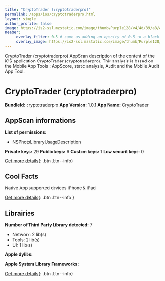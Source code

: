```yaml
---
title: "CryptoTrader (cryptotraderpro)"
permalink: /apps/ios/cryptotraderpro.html
layout: single
author_profile: false
image: https://is2-ssl.mzstatic.com/image/thumb/Purple128/v4/4d/39/a8/4d39a879-8ae0-4bee-23fc-e668a2b64160/AppIcon-CryptoTrader-1x_U007emarketing-85-220-0-6.png/512x512bb.jpg
header: 
     overlay_filter: 0.5 # same as adding an opacity of 0.5 to a black background
     overlay_image: https://is2-ssl.mzstatic.com/image/thumb/Purple128/v4/4d/39/a8/4d39a879-8ae0-4bee-23fc-e668a2b64160/AppIcon-CryptoTrader-1x_U007emarketing-85-220-0-6.png/512x512bb.jpg
---
```

CryptoTrader (cryptotraderpro) AppScan description of the content of the iOS application CryptoTrader (cryptotraderpro). This analysis is based on the Mobile App Tools : AppScore, static analysis, Audit and the Mobile Audit App Tool.

# CryptoTrader (cryptotraderpro)

**BundleId:** cryptotraderpro
**App Version:** 1.0.1
**App Name:** CryptoTrader


## AppScan informations 

**List of permissions:** 
- NSPhotoLibraryUsageDescription
  
  
**Private keys:** 29
**Public keys:** 6
**Custom keys:** 1
**Low securit keys:** 0
  
[Get more details](/pricing.html){: .btn .btn--info}

## Cool Facts

Native App
supported devices iPhone & iPad
  
[Get more details](/pricing.html){: .btn .btn--info }

## Librairies 
**Number of Third Party Library detected:** 7
- Network: 2 lib(s)
- Tools: 2 lib(s)
- UI: 1 lib(s)


**Apple dylibs:**


**Apple System Library Frameworks:**


  
[Get more details](/pricing.html){: .btn .btn--info}

